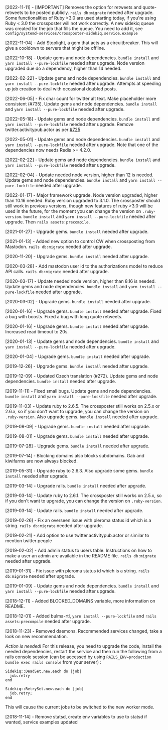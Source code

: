 [2022-11-11] - [IMPORTANT] Removes the option for retweets and quote-retweets to be posted publicly. `rails db:migrate` needed after upgrade.
Some functionalities of Ruby >3.0 are used starting today, if you're using Ruby < 3.0 the crossposter will not work correctly.
A new sidekiq queue was created for the job that fills the queue. You need to add it, see `config/systemd-services/crossposter-sidekiq.service.example`

[2022-11-04] - Add Stoplight, a gem that acts as a circuitbreaker. This will give a cooldown to servers that might be offline.

[2022-10-18] - Update gems and node dependencies. `bundle install` and `yarn install --pure-lockfile` needed after upgrade.
Node version upgraded due do a dependency, higher than 14 needed.

[2022-02-22] - Update gems and node dependencies. `bundle install` and `yarn install --pure-lockfile` needed after upgrade. Attempts at speeding up job creation to deal with occasional doubled posts.

[2022-06-05] - Fix char count for twitter alt text. Make placeholder more consistent (#735). Update gems and node dependencies. `bundle install` and `yarn install --pure-lockfile` needed after upgrade.

[2022-05-18] - Update gems and node dependencies. `bundle install` and `yarn install --pure-lockfile` needed after upgrade. Remove twitter.activitypub.actor as per [#725](https://github.com/renatolond/mastodon-twitter-poster/issues/725)

[2022-05-01] - Update gems and node dependencies. `bundle install` and `yarn install --pure-lockfile` needed after upgrade. Note that one of the dependencies now needs Redis >= 4.2.0.

[2022-02-22] - Update gems and node dependencies. `bundle install` and `yarn install --pure-lockfile` needed after upgrade.

[2022-02-04] - Update needed node version, higher than 12 is needed. Update gems and node dependencies. `bundle install` and `yarn install --pure-lockfile` needed after upgrade.

[2022-01-17] - Major framework upgrade.
Node version upgraded, higher than 10.16 needed.
Ruby version upgraded to 3.1.0. The crossposter should still work in previous versions, though new features of ruby >3.0 will be used in the future, for the moment you can change the version on `.ruby-version`.
`bundle install` and `yarn install --pure-lockfile` needed after upgrade. Then `rails assets:precompile`.

[2021-01-27] - Upgrade gems. `bundle install` needed after upgrade.

[2021-01-13] - Added new option to control CW when crossposting from Mastodon. `rails db:migrate` needed after upgrade.

[2020-11-20] - Upgrade gems. `bundle install` needed after upgrade.

[2020-03-28] - Add mastodon user id to the authorizations model to reduce API calls. `rails db:migrate` needed after upgrade.

[2020-03-17] - Update needed node version, higher than 8.16 is needed. Update gems and node dependencies. `bundle install` and `yarn install --pure-lockfile` needed after upgrade.

[2020-03-02] - Upgrade gems. `bundle install` needed after upgrade.

[2020-01-16] - Upgrade gems. `bundle install` needed after upgrade. Fixed a bug with boosts. Fixed a bug with long quote retweets.

[2020-01-16] - Upgrade gems. `bundle install` needed after upgrade. Increased read timeout to 20s.

[2020-01-13] - Update gems and node dependencies. `bundle install` and `yarn install --pure-lockfile` needed after upgrade.

[2020-01-04] - Upgrade gems. `bundle install` needed after upgrade.

[2019-12-26] - Upgrade gems. `bundle install` needed after upgrade.

[2019-12-09] - Updated Czech translation (#272). Update gems and node dependencies. `bundle install` needed after upgrade.

[2019-11-11] - Fixed small bugs. Update gems and node dependencies. `bundle install` and `yarn install --pure-lockfile` needed after upgrade.

[2019-11-03] - Update ruby to 2.6.5. The crossposter still works on 2.5.x or 2.6.x, so if you don't want to upgrade, you can change the version on `.ruby-version`. Also upgrade gems. `bundle install` needed after upgrade.

[2019-08-09] - Upgrade gems. `bundle install` needed after upgrade.

[2019-08-01] - Upgrade gems. `bundle install` needed after upgrade.

[2019-07-28] - Upgrade gems. `bundle install` needed after upgrade.

[2019-07-14] - Blocking domains also blocks subdomains. Gab and kiwifarms are now always blocked.

[2019-05-31] - Upgrade ruby to 2.6.3. Also upgrade some gems. `bundle install` needed after upgrade.

[2019-03-14] - Upgrade rails. `bundle install` needed after upgrade.

[2019-03-14] - Update ruby to 2.6.1. The crossposter still works on 2.5.x, so if you don't want to upgrade, you can change the version on `.ruby-version`.

[2019-03-14] - Update rails. `bundle install` needed after upgrade.

[2019-02-26] - Fix an overseen issue with pleroma status id which is a string. `rails db:migrate` needed after upgrade.

[2019-02-21] - Add option to use twitter.activitypub.actor or similar to mention twitter people

[2019-02-02] - Add admin status to users table. Instructions on how to make a user an admin are available in the README file. `rails db:migrate` needed after upgrade.

[2019-01-31] - Fix issue with pleroma status id which is a string. `rails db:migrate` needed after upgrade.

[2019-01-09] - Update gems and node dependencies. `bundle install` and `yarn install --pure-lockfile` needed after upgrade.

[2018-12-11] - Added BLOCKED_DOMAINS variable, more information on README.

[2018-12-01] - Added bulma-rtl, `yarn install --pure-lockfile` and `rails assets:precompile` needed after upgrade.

[2018-11-23] - Removed daemons. Recommended services changed, take a look on new recommendation.

*Action is needed!* For this release, you need to upgrade the code, install the needed dependencies, restart the service and then run the following from a rails console session (can be accessed by using `RAILS_ENV=production bundle exec rails console` from your server) :

```
Sidekiq::DeadSet.new.each do |job|
  job.retry
end

Sidekiq::RetrySet.new.each do |job|
  job.retry;
end
```

This will cause the current jobs to be switched to the new worker mode.

[2018-11-14] - Remove statsd, create env variables to use to statsd if wanted, service examples updated

